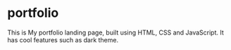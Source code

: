 # portfolio
This is My portfolio landing page, built using HTML, CSS and JavaScript. It has cool features such as dark theme.
